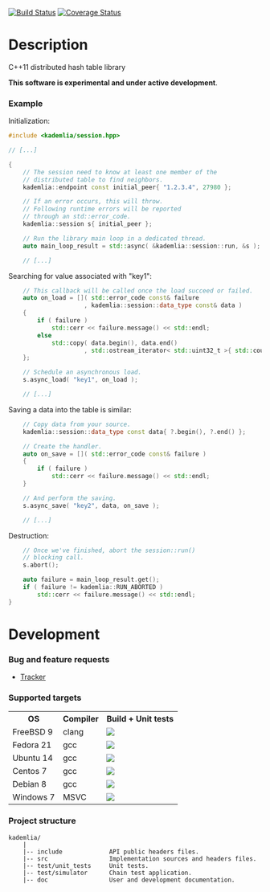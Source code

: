 [![Build Status](https://travis-ci.org/DavidKeller/kademlia.svg?branch=master)](https://travis-ci.org/DavidKeller/kademlia)
[![Coverage Status](https://coveralls.io/repos/DavidKeller/kademlia/badge.svg?branch=master&service=github)](https://coveralls.io/github/DavidKeller/kademlia?branch=master)


# Description
C++11 distributed hash table library

**This software is experimental and under active development**.

### Example
Initialization:
```C++
#include <kademlia/session.hpp>

// [...]

{
    // The session need to know at least one member of the
    // distributed table to find neighbors.
    kademlia::endpoint const initial_peer{ "1.2.3.4", 27980 };

    // If an error occurs, this will throw.
    // Following runtime errors will be reported
    // through an std::error_code.
    kademlia::session s{ initial_peer };

    // Run the library main loop in a dedicated thread.
    auto main_loop_result = std::async( &kademlia::session::run, &s );

    // [...]
```

Searching for value associated with "key1":
```C++
    // This callback will be called once the load succeed or failed.
    auto on_load = []( std::error_code const& failure
                     , kademlia::session::data_type const& data )
    {
        if ( failure )
            std::cerr << failure.message() << std::endl;
        else
            std::copy( data.begin(), data.end()
                     , std::ostream_iterator< std::uint32_t >{ std::cout, " " } );
    };

    // Schedule an asynchronous load.
    s.async_load( "key1", on_load );

    // [...]
```

Saving a data into the table is similar:
```C++
    // Copy data from your source.
    kademlia::session::data_type const data{ ?.begin(), ?.end() };

    // Create the handler.
    auto on_save = []( std::error_code const& failure )
    {
        if ( failure )
            std::cerr << failure.message() << std::endl;
    }

    // And perform the saving.
    s.async_save( "key2", data, on_save );

    // [...]
```

Destruction:
```C++
    // Once we've finished, abort the session::run()
    // blocking call.
    s.abort();

    auto failure = main_loop_result.get();
    if ( failure != kademlia::RUN_ABORTED )
        std::cerr << failure.message() << std::endl;
}
```

# Development

### Bug and feature requests
* [Tracker](http://redmine.litchis.fr/projects/kademlia)

### Supported targets
<table>
<tr><th>OS</th><th>Compiler</th><th>Build + Unit tests</th></tr>
<tr><td>FreeBSD 9</td><td>clang</td><td><a href="http://buildbot.litchis.fr/kademlia/builders/freebsd9-x64-builder"><img src="http://buildbot.litchis.fr/kademlia/png?builder=freebsd9-x64-builder" /></a></td></tr>
<tr><td>Fedora 21</td><td>gcc</td><td><a href="http://buildbot.litchis.fr/kademlia/builders/fedora21-x64-builder"><img src="http://buildbot.litchis.fr/kademlia/png?builder=fedora21-x64-builder" /></a></td></tr>
<tr><td>Ubuntu 14</td><td>gcc</td><td><a href="http://buildbot.litchis.fr/kademlia/builders/ubuntu14-x64-builder"><img src="http://buildbot.litchis.fr/kademlia/png?builder=ubuntu14-x64-builder" /></a></td></tr>
<tr><td>Centos 7</td><td>gcc</td><td><a href="http://buildbot.litchis.fr/kademlia/builders/centos7-x64-builder"><img src="http://buildbot.litchis.fr/kademlia/png?builder=centos7-x64-builder" /></a></td></tr>
<tr><td>Debian 8</td><td>gcc</td><td><a href="http://buildbot.litchis.fr/kademlia/builders/debian8-x64-builder"><img src="http://buildbot.litchis.fr/kademlia/png?builder=debian8-x64-builder" /></a></td></tr>
<tr><td>Windows 7</td><td>MSVC</td><td><a href="http://buildbot.litchis.fr/kademlia/builders/win2008r2-x64-builder"><img src="http://buildbot.litchis.fr/kademlia/png?builder=win2008r2-x64-builder" /></a></td></tr>
</table>

### Project structure
```
kademlia/
    |
    |-- include             API public headers files.
    |-- src                 Implementation sources and headers files.
    |-- test/unit_tests     Unit tests.
    |-- test/simulator      Chain test application.
    |-- doc                 User and development documentation.
```

